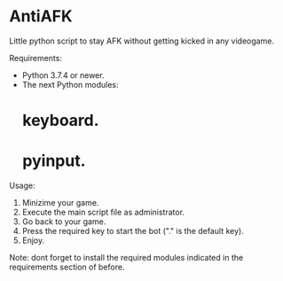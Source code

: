 # AntiAFK
Little python script to stay AFK without getting kicked in any videogame.

Requirements:
- Python 3.7.4 or newer.
- The next Python modules:
    # keyboard.
    # pyinput.

Usage:
1. Minizime your game.
2. Execute the main script file as administrator.
3. Go back to your game.
4. Press the required key to start the bot ("." is the default key).
5. Enjoy.


Note: dont forget to install the required modules indicated in the requirements section of before.
